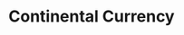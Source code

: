 ---
title: Continental Currency
slug: continental-currency
updated-on: '2024-05-30T13:44:31.749Z'
created-on: '2024-05-30T13:41:46.671Z'
published-on: '2024-05-30T13:54:32.469Z'
f_city-state-2:
- cms/city/rosemead-ca.md
- cms/city/bellflower-ca.md
- cms/city/pasadena-ca.md
- cms/city/chino-ca.md
- cms/city/south-gate-ca.md
- cms/city/sun-valley-ca.md
- cms/city/long-beach-ca.md
- cms/city/panorama-city-ca.md
- cms/city/bell-gardens-ca.md
- cms/city/sparks-nv.md
- cms/city/north-las-vegas-nv.md
- cms/city/oxnard-ca.md
- cms/city/ventura-ca.md
- cms/city/fullerton-ca.md
- cms/city/glendale-ca.md
- cms/city/pomona-ca.md
- cms/city/vicksburg-ms.md
- cms/city/clinton-ms.md
- cms/city/simi-valley-ca.md
- cms/city/westminster-ca.md
- cms/city/bell-ca.md
- cms/city/indianola-ms.md
- cms/city/mccomb-ms.md
- cms/city/huntington-park-ca.md
- cms/city/azusa-ca.md
- cms/city/inglewood-ca.md
f_locations:
- cms/payday-loan/continental-currency-15328.md
- cms/payday-loan/continental-currency-15329.md
- cms/payday-loan/continental-currency-15330.md
- cms/payday-loan/continental-currency-15331.md
- cms/payday-loan/continental-currency-15332.md
- cms/payday-loan/continental-currency-15333.md
- cms/payday-loan/continental-currency-15334.md
- cms/payday-loan/continental-currency-15335.md
- cms/payday-loan/continental-currency-15336.md
- cms/payday-loan/continental-currency-15337.md
- cms/payday-loan/continental-currency-15338.md
- cms/payday-loan/continental-currency-15339.md
- cms/payday-loan/continental-currency-15340.md
- cms/payday-loan/continental-currency-15341.md
- cms/payday-loan/continental-currency-15342.md
- cms/payday-loan/continental-currency-15343.md
- cms/payday-loan/continental-currency-15344.md
- cms/payday-loan/continental-currency-15345.md
- cms/payday-loan/continental-currency-15346.md
- cms/payday-loan/continental-currency-15347.md
- cms/payday-loan/continental-currency-15348.md
- cms/payday-loan/continental-currency-15349.md
- cms/payday-loan/continental-currency-15350.md
- cms/payday-loan/continental-currency-15351.md
- cms/payday-loan/continental-currency-15352.md
- cms/payday-loan/continental-currency-15353.md
- cms/payday-loan/continental-currency-15354.md
- cms/payday-loan/continental-currency-15355.md
- cms/payday-loan/continental-currency-15356.md
- cms/payday-loan/continental-currency-15357.md
- cms/payday-loan/continental-currency-15358.md
- cms/payday-loan/continental-currency-15359.md
- cms/payday-loan/continental-currency-15360.md
- cms/payday-loan/continental-currency-15361.md
- cms/payday-loan/continental-currency-15362.md
- cms/payday-loan/continental-currency-15363.md
- cms/payday-loan/continental-currency-15364.md
- cms/payday-loan/continental-currency-15365.md
- cms/payday-loan/continental-currency-15366.md
- cms/payday-loan/continental-currency-15367.md
- cms/payday-loan/continental-currency-15368.md
- cms/payday-loan/continental-currency-15369.md
- cms/payday-loan/continental-currency-15370.md
- cms/payday-loan/continental-currency-15371.md
- cms/payday-loan/continental-currency-15372.md
f_states:
- cms/state/california.md
- cms/state/nevada.md
- cms/state/mississippi.md
layout: '[company].html'
tags: company
---
